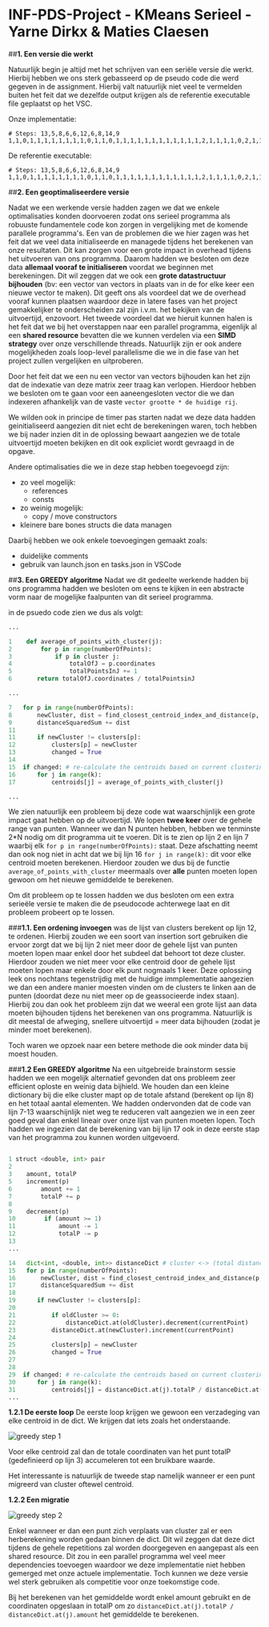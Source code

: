 # INF-PDS-Project - KMeans Serieel - Yarne Dirkx & Maties Claesen

##**1. Een versie die werkt**

Natuurlijk begin je altijd met het schrijven van een seriële versie die werkt. Hierbij hebben we ons sterk gebasseerd op de pseudo code die werd gegeven in de assignment. Hierbij valt natuurlijk niet veel te vermelden buiten het feit dat we dezelfde output krijgen als de referentie executable file geplaatst op het VSC.

Onze implementatie:
```
# Steps: 13,5,8,6,6,12,6,8,14,9
1,1,0,1,1,1,1,1,1,1,1,0,1,1,0,1,1,1,1,1,1,1,1,1,1,1,1,2,1,1,1,1,0,2,1,1,1,1,1,0,1,1,1,2,1,1,1,0,1,1,1,2,1,1,1,2,1,2,0,1,1,1,0,0,1,1,1,1,2,1,1,1,1,1,1,1,1,1,1,0,2,2,0,1,1,1,1,0,1,1,1,1,1,1,1,1,1,2,2,1,2,1,1,1,1,0,2,1,1,1,1,1,1,1,1,1,2,1,1,1,1,1,1,0,1,2,2,0,1,1,1,1,2,1,2,0,1,1,1,2,1,0,2,1,0,1,1,2,1,1,0,1,1,1,0,1,2,1,2,2,1,1,2,2,1,1,1,1,1,1,2,1,1,1,2,1,1,1,1,1,0,1,2,1,1,1,1,1,1,1,2,2,1,1,1,1,2,1,1,2,1,2,1,1,1,1,1,1,1,2,1,1,2,0,2,1,2,1,1,2,1,1,0,0,1,2,1,1,1,1,1,1,1,1,2,2,2,1,1,1,1,1,1,1,1,1,2,1,1,1,0,1,1,1,1,1,1,1,1,2,2,1,1,2,1,1,1,1,1,2,1,1,1,2,1,2,1,1,1,1,2,1,1,1,1,2,2,2,1,1,0,0,0,0,0,0,0,0,0,0,0,0,0,0,0,0,0,0,0,0,0,0,0,0,0,0,0,0,0,0,0,0,0,0,0,0,0,0,0,0,0,0,0,0,0,0,0,0,0,0,0,0,0,0,0,0,0,0,0,0,0,0,0,0,0,0,0,0,0,0,0,0,0,0,0,0,0,0,0,0,0,0,0,0,0,0,0,0,0,0,0,0,0,0,0,0,0,0,0,0,2,2,2,2,2,2,2,2,2,2,2,2,2,2,2,2,2,2,2,2,2,2,2,2,2,2,2,2,2,2,2,2,2,2,2,2,2,2,2,2,2,2,2,2,2,2,2,2,2,2,2,2,2,2,2,2,2,2,2,2,2,2,2,2,2,2,2,2,2,2,2,2,2,2,2,2,2,2,2,2,2,2,2,2,2,2,2,2,2,2,2,2,2,2,2,2,2,2,2,2,0,2,0,1,1,0,2,2,2,0
```
De referentie executable:
```
# Steps: 13,5,8,6,6,12,6,8,14,9
1,1,0,1,1,1,1,1,1,1,1,0,1,1,0,1,1,1,1,1,1,1,1,1,1,1,1,2,1,1,1,1,0,2,1,1,1,1,1,0,1,1,1,2,1,1,1,0,1,1,1,2,1,1,1,2,1,2,0,1,1,1,0,0,1,1,1,1,2,1,1,1,1,1,1,1,1,1,1,0,2,2,0,1,1,1,1,0,1,1,1,1,1,1,1,1,1,2,2,1,2,1,1,1,1,0,2,1,1,1,1,1,1,1,1,1,2,1,1,1,1,1,1,0,1,2,2,0,1,1,1,1,2,1,2,0,1,1,1,2,1,0,2,1,0,1,1,2,1,1,0,1,1,1,0,1,2,1,2,2,1,1,2,2,1,1,1,1,1,1,2,1,1,1,2,1,1,1,1,1,0,1,2,1,1,1,1,1,1,1,2,2,1,1,1,1,2,1,1,2,1,2,1,1,1,1,1,1,1,2,1,1,2,0,2,1,2,1,1,2,1,1,0,0,1,2,1,1,1,1,1,1,1,1,2,2,2,1,1,1,1,1,1,1,1,1,2,1,1,1,0,1,1,1,1,1,1,1,1,2,2,1,1,2,1,1,1,1,1,2,1,1,1,2,1,2,1,1,1,1,2,1,1,1,1,2,2,2,1,1,0,0,0,0,0,0,0,0,0,0,0,0,0,0,0,0,0,0,0,0,0,0,0,0,0,0,0,0,0,0,0,0,0,0,0,0,0,0,0,0,0,0,0,0,0,0,0,0,0,0,0,0,0,0,0,0,0,0,0,0,0,0,0,0,0,0,0,0,0,0,0,0,0,0,0,0,0,0,0,0,0,0,0,0,0,0,0,0,0,0,0,0,0,0,0,0,0,0,0,0,2,2,2,2,2,2,2,2,2,2,2,2,2,2,2,2,2,2,2,2,2,2,2,2,2,2,2,2,2,2,2,2,2,2,2,2,2,2,2,2,2,2,2,2,2,2,2,2,2,2,2,2,2,2,2,2,2,2,2,2,2,2,2,2,2,2,2,2,2,2,2,2,2,2,2,2,2,2,2,2,2,2,2,2,2,2,2,2,2,2,2,2,2,2,2,2,2,2,2,2,0,2,0,1,1,0,2,2,2,0
```

##**2. Een geoptimaliseerdere versie**

Nadat we een werkende versie hadden zagen we dat we enkele optimalisaties konden doorvoeren zodat ons serieel programma als robuuste fundamentele code kon zorgen in vergelijking met de komende parallele programma's. Een van de problemen die we hier zagen was het feit dat we veel data initialiseerde en managede tijdens het berekenen van onze resultaten. Dit kan zorgen voor een grote impact in overhead tijdens het uitvoeren van ons programma. Daarom hadden we besloten om deze data **allemaal vooraf te initialiseren** voordat we beginnen met berekeningen. Dit wil zeggen dat we ook een **grote datastructuur bijhouden** (bv: een vector van vectors in plaats van in de for elke keer een nieuwe vector te maken). Dit geeft ons als voordeel dat we de overhead vooraf kunnen plaatsen waardoor deze in latere fases van het project gemakkelijker te onderscheiden zal zijn i.v.m. het bekijken van de uitvoertijd, enzovoort. Het tweede voordeel dat we hieruit kunnen halen is het feit dat we bij het overstappen naar een parallel programma, eigenlijk al een **shared resource** bevatten die we kunnen verdelen via een **SIMD strategy** over onze verschillende threads. Natuurlijk zijn er ook andere mogelijkheden zoals loop-level parallelisme die we in die fase van het project zullen vergelijken en uitproberen.

Door het feit dat we een nu een vector van vectors bijhouden kan het zijn dat de indexatie van deze matrix zeer traag kan verlopen. Hierdoor hebben we besloten om te gaan voor een aaneengesloten vector die we dan indexeren afhankelijk van de vaste `vector grootte * de huidige rij`. 

We wilden ook in principe de timer pas starten nadat we deze data hadden geinitialiseerd aangezien dit niet echt de berekeningen waren, toch hebben we bij nader inzien dit in de oplossing bewaart aangezien we de totale uitvoertijd moeten bekijken en dit ook expliciet wordt gevraagd in de opgave.

Andere optimalisaties die we in deze stap hebben toegevoegd zijn:
* zo veel mogelijk:
  * references
  * consts
* zo weinig mogelijk:
  * copy / move constructors
* kleinere bare bones structs die data managen

Daarbij hebben we ook enkele toevoegingen gemaakt zoals:
* duidelijke comments
* gebruik van launch.json en tasks.json in VSCode

##**3. Een GREEDY algoritme**
Nadat we dit gedeelte werkende hadden bij ons programma hadden we besloten om eens te kijken in een abstracte vorm naar de mogelijke faalpunten van dit serieel programma. 

in de psuedo code zien we dus als volgt:
``` python =
...

1    def average_of_points_with_cluster(j):
2        for p in range(numberOfPoints):
3            if p in cluster j:
4                totalOfJ = p.coordinates
5                totalPointsInJ += 1
6       return totalOfJ.coordinates / totalPointsinJ

...

7   for p in range(numberOfPoints):
8       newCluster, dist = find_closest_centroid_index_and_distance(p, centroids)
9       distanceSquaredSum += dist
11
11      if newCluster != clusters[p]: 
12          clusters[p] = newCluster 
13          changed = True
14
15  if changed: # re-calculate the centroids based on current clustering 
16      for j in range(k):
17          centroids[j] = average_of_points_with_cluster(j)

...
```

We zien natuurlijk een probleem bij deze code wat waarschijnlijk een grote impact gaat hebben op de uitvoertijd. We lopen **twee keer** over de gehele range van punten. Wanneer we dan N punten hebben, hebben we tenminste 2*N nodig om dit programma uit te voeren. Dit is te zien op lijn 2 en lijn 7 waarbij elk `for p in range(numberOfPoints):` staat. Deze afschatting neemt dan ook nog niet in acht dat we bij lijn 16 `for j in range(k):` dit voor elke centroid moeten berekenen. Hierdoor zouden we dus bij de functie `average_of_points_with_cluster` meermaals over **alle** punten moeten lopen gewoon om het nieuwe gemiddelde te berekenen.

Om dit probleem op te lossen hadden we dus besloten om een extra serieële versie te maken die de pseudocode achterwege laat en dit probleem probeert op te lossen. 

###**1.1. Een ordening invoegen**
was de lijst van clusters berekent op lijn 12, te ordenen. Hierbij zouden we een soort van insertion sort gebruiken die ervoor zorgt dat we bij lijn 2 niet meer door de gehele lijst van punten moeten lopen maar enkel door het subdeel dat behoort tot deze cluster. Hierdoor zouden we niet meer voor elke centroid door de gehele lijst moeten lopen maar enkele door elk punt nogmaals 1 keer. Deze oplossing leek ons nochtans tegenstrijdig met de huidige immplementatie aangezien we dan een andere manier moesten vinden om de clusters te linken aan de punten (doordat deze nu niet meer op de geassocieerde index staan). Hierbij zou dan ook het probleem zijn dat we weeral een grote lijst aan data moeten bijhouden tijdens het berekenen van ons programma. Natuurlijk is dit meestal de afweging, snellere uitvoertijd = meer data bijhouden (zodat je minder moet berekenen). 

Toch waren we opzoek naar een betere methode die ook minder data bij moest houden.

###**1.2 Een GREEDY algoritme**
Na een uitgebreide brainstorm sessie hadden we een mogelijk alternatief gevonden dat ons probleem zeer efficient oploste en weinig data bijhield. We houden dan een kleine dictionary bij die elke cluster mapt op de totale afstand (berekent op lijn 8) en het totaal aantal elementen. We hadden ondervonden dat de code van lijn 7-13 waarschijnlijk niet weg te reduceren valt aangezien we in een zeer goed geval dan enkel lineair over onze lijst van punten moeten lopen. Toch hadden we ingezien dat de berekening van bij lijn 17 ook in deze eerste stap van het programma zou kunnen worden uitgevoerd.

``` python =

1 struct <double, int> pair
2
3    amount, totalP
5    increment(p)
6        amount += 1
7        totalP += p
8    
9    decrement(p)
10        if (amount >= 1)
11            amount -= 1
12            totalP -= p
13
...

14   dict<int, <double, int>> distanceDict # cluster <-> (total distances, total points in cluster)
15   for p in range(numberOfPoints):
16       newCluster, dist = find_closest_centroid_index_and_distance(p, centroids)
17       distanceSquaredSum += dist
18
19      if newCluster != clusters[p]: 
20          
21          if oldCluster >= 0: 
22              distanceDict.at(oldCluster).decrement(currentPoint)
23          distanceDict.at(newCluster).increment(currentPoint)
24
25          clusters[p] = newCluster
26          changed = True
27
28
29  if changed: # re-calculate the centroids based on current clustering 
30      for j in range(k):
31          centroids[j] = distanceDict.at(j).totalP / distanceDict.at(j).amount
...
```

**1.2.1 De eerste loop**
De eerste loop krijgen we gewoon een verzadeging van elke centroid in de dict. We krijgen dat iets zoals het onderstaande. 

![greedy step 1](greedy-step1.png)

Voor elke centroid zal dan de totale coordinaten van het punt totalP (gedefinieerd op lijn 3) accumeleren tot een bruikbare waarde.

Het interessante is natuurlijk de tweede stap namelijk wanneer er een punt migreerd van cluster oftewel centroid.

**1.2.2 Een migratie**

![greedy step 2](greedy-step2.png)

Enkel wanneer er dan een punt zich verplaats van cluster zal er een herberekening worden gedaan binnen de dict. Dit wil zeggen dat deze dict tijdens de gehele repetitions zal worden doorgegeven en aangepast als een shared resource. Dit zou in een parallel programma wel veel meer dependencies toevoegen waardoor we deze implementatie niet hebben gemerged met onze actuele implementatie. Toch kunnen we deze versie wel sterk gebruiken als competitie voor onze toekomstige code. 

Bij het berekenen van het gemiddelde wordt enkel amount gebruikt en de coordinaten opgeslaan in totalP om zo `distanceDict.at(j).totalP / distanceDict.at(j).amount` het gemiddelde te berekenen.
